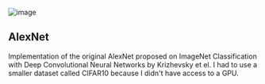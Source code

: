 ![image](https://github.com/user-attachments/assets/bd2eccae-99f5-41e3-80ff-23d351abf26f)

## AlexNet

Implementation of the original AlexNet proposed on ImageNet Classification with Deep Convolutional Neural Networks by Krizhevsky et el. I had to use a smaller dataset called CIFAR10 because I didn't have access to a GPU.


